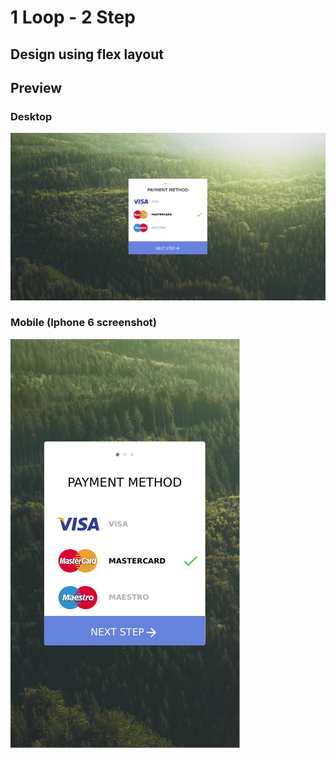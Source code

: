 # 1 Loop - 2 Step

## Design using flex layout

## Preview

### Desktop

![Desktop](src/img/desktop.png)

### Mobile (Iphone 6 screenshot)

![Mobile](src/img/mobile.png)